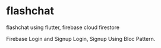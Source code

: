 # flashchat
flashchat using flutter, firebase cloud firestore

Firebase Login and Signup 
Login, Signup Using Bloc Pattern.
